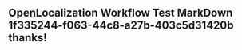<properties
ms.topic="hero-topic"
ms.test1="hero-topic"
ms.test2="test"/>


## OpenLocalization Workflow Test MarkDown 1f335244-f063-44c8-a27b-403c5d31420b thanks!



<!--HONumber=Aug16_HO5-->


